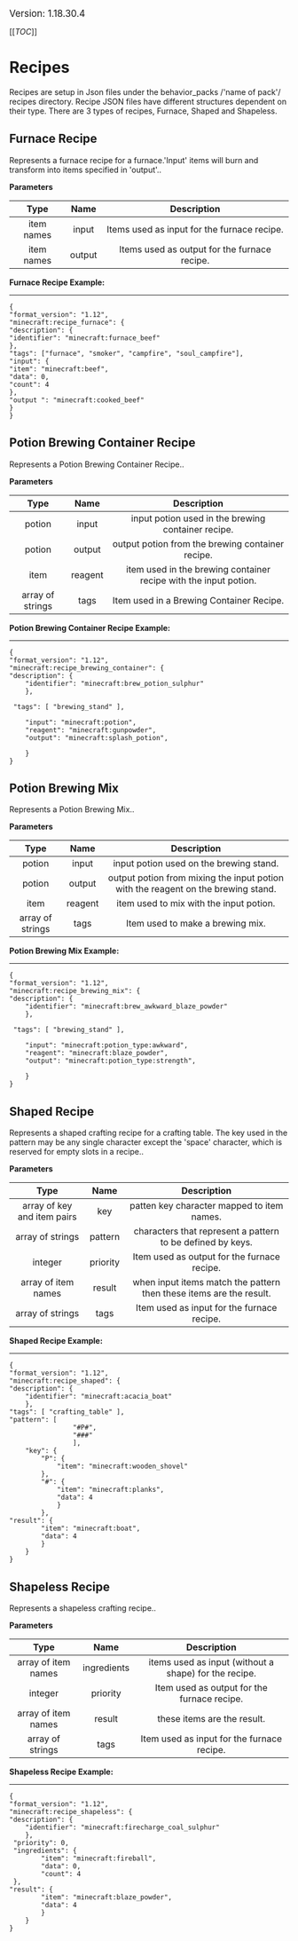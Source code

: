 <big>Version: 1.18.30.4</big>

[[_TOC_]]

# Recipes

Recipes are setup in Json files under the behavior_packs /'name of pack'/ recipes directory.
Recipe JSON files have different structures dependent on their type.
There are 3 types of recipes, Furnace, Shaped and Shapeless.



## Furnace Recipe

Represents a furnace recipe for a furnace.'Input' items will burn and transform into items specified in 'output'..



**Parameters**

| Type| Name| Description |
|:-----------:|:-----------:|:-----------:|
| item names| input| Items used as input for the furnace recipe. |
| item names| output| Items used as output for the furnace recipe. |


**Furnace Recipe Example:**

****
```
{
"format_version": "1.12",
"minecraft:recipe_furnace": {
"description": {
"identifier": "minecraft:furnace_beef"
},
"tags": ["furnace", "smoker", "campfire", "soul_campfire"],
"input": {
"item": "minecraft:beef",
"data": 0,
"count": 4
},
"output ": "minecraft:cooked_beef"
}
}
```



## Potion Brewing Container Recipe

Represents a Potion Brewing Container Recipe..



**Parameters**

| Type| Name| Description |
|:-----------:|:-----------:|:-----------:|
| potion| input| input potion used in the brewing container recipe. |
| potion| output| output potion from the brewing container recipe. |
| item| reagent| item used in the brewing container recipe with the input potion. |
| array of strings| tags| Item used in a Brewing Container Recipe. |


**Potion Brewing Container Recipe Example:**

****
```
{
"format_version": "1.12",
"minecraft:recipe_brewing_container": {
"description": {
	"identifier": "minecraft:brew_potion_sulphur"
	},
 
 "tags": [ "brewing_stand" ],
 
	"input": "minecraft:potion",
	"reagent": "minecraft:gunpowder",
	"output": "minecraft:splash_potion",
 
	}
}
```



## Potion Brewing Mix

Represents a Potion Brewing Mix..



**Parameters**

| Type| Name| Description |
|:-----------:|:-----------:|:-----------:|
| potion| input| input potion used on the brewing stand. |
| potion| output| output potion from mixing the input potion with the reagent on the brewing stand. |
| item| reagent| item used to mix with the input potion. |
| array of strings| tags| Item used to make a brewing mix. |


**Potion Brewing Mix Example:**

****
```
{
"format_version": "1.12",
"minecraft:recipe_brewing_mix": {
"description": {
	"identifier": "minecraft:brew_awkward_blaze_powder"
	},
 
 "tags": [ "brewing_stand" ],
 
	"input": "minecraft:potion_type:awkward",
	"reagent": "minecraft:blaze_powder",
	"output": "minecraft:potion_type:strength",
 
	}
}
```



## Shaped Recipe

Represents a shaped crafting recipe for a crafting table.
The key used in the pattern may be any single character except the 'space' character, which is reserved for empty slots in a recipe..



**Parameters**

| Type| Name| Description |
|:-----------:|:-----------:|:-----------:|
| array of key and item pairs| key| patten key character mapped to item names. |
| array of strings| pattern| characters that represent a pattern to be defined by keys. |
| integer| priority| Item used as output for the furnace recipe. |
| array of item names| result| when input items match the pattern then these items are the result. |
| array of strings| tags| Item used as input for the furnace recipe. |


**Shaped Recipe Example:**

****
```
{
"format_version": "1.12",
"minecraft:recipe_shaped": {
"description": {
	"identifier": "minecraft:acacia_boat"
	},
"tags": [ "crafting_table" ],
"pattern": [
				"#P#",
				"###"
				],
	"key": {
		"P": {
			"item": "minecraft:wooden_shovel"
		},
		"#": {
			"item": "minecraft:planks",
			"data": 4
			}
		},
"result": {
		"item": "minecraft:boat",
		"data": 4
		}
	}
}
```



## Shapeless Recipe

Represents a shapeless crafting recipe..



**Parameters**

| Type| Name| Description |
|:-----------:|:-----------:|:-----------:|
| array of item names| ingredients| items used as input (without a shape) for the recipe. |
| integer| priority| Item used as output for the furnace recipe. |
| array of item names| result| these items are the result. |
| array of strings| tags| Item used as input for the furnace recipe. |


**Shapeless Recipe Example:**

****
```
{
"format_version": "1.12",
"minecraft:recipe_shapeless": {
"description": {
	"identifier": "minecraft:firecharge_coal_sulphur"
	},
 "priority": 0,
 "ingredients": {
	    "item": "minecraft:fireball",
	    "data": 0,
	    "count": 4
 },
"result": {
	    "item": "minecraft:blaze_powder",
	    "data": 4
	    }
	}
}
```


